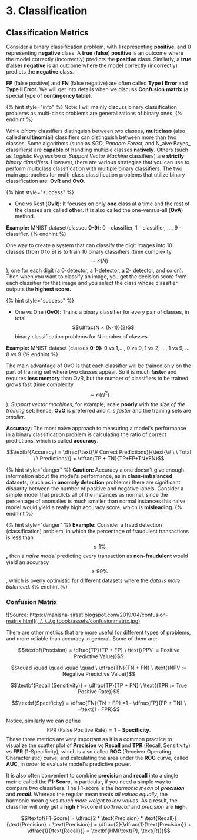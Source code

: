 # 3. Classification

## Classification Metrics

Consider a binary classification problem, with 1 representing **positive**, and 0 representing **negative** class. A **true** (**false**) **positive** is an outcome where the model correctly (incorrectly) predicts the **positive** class. Similarly, a **true** (**false**) **negative** is an outcome where the model correctly (incorrectly) predicts the **negative** class.

**FP** (false positive) and **FN** (false negative) are often called **Type I Error** and **Type II Error**. We will get into details when we discuss **Confusion** **matrix** (a special type of **contingency table**).

{% hint style="info" %}
Note: I will mainly discuss binary classification problems as multi-class problems are generalizations of binary ones.
{% endhint %}

&#x20;While _binary_ classifiers distinguish between two classes, **multiclass** (also called **multinomial**) classifiers can distinguish between more than two classes. Some algorithms (such as _SGD_, _Random Forest_, and N_aive Bayes_ classifiers) are **capable** of handling multiple classes **natively**. Others (such as _Logistic Regression_ or _Support Vector Machine_ classifiers) are **strictly** _binary classifiers_. However, there are various strategies that you can use to perform multiclass classification with multiple binary classifiers. The two main approaches for multi-class classification problems that utilize binary classification are: **OvR** and **OvO**.

{% hint style="success" %}
* One vs Rest (**OvR**): It focuses on only **one** class at a time and the rest of the classes are called **other**. It is also called the one-versus-all (**OvA**) method.

**Example:** MNIST dataset(classes **0-9**): 0 - classifier, 1 - classifier, ..., 9 - classifier.
{% endhint %}

One way to create a system that can classify the digit images into 10 classes (from 0 to 9) is to train 10 binary classifiers (time complexity $$\sim \mathcal{O}(N)$$), one for each digit (a 0-detector, a 1-detector, a 2- detector, and so on). Then when you want to classify an image, you get the decision score from each classifier for that image and you select the class whose classifier outputs the **highest score.**

{% hint style="success" %}
* One vs One (**OvO**): Trains a binary classifier for every pair of classes, in total $$\dfrac{N × (N-1)}{2}$$ binary classification problems for N number of classes.

**Example:** MNIST dataset (classes **0-9):** 0 vs 1,..., 0 vs 9, 1 vs 2, ..., 1 vs 9, ... 8 vs 9
{% endhint %}

The main advantage of OvO is that each classifier will be trained only on the part of training set where two classes appear. So it is much **faster** and requires **less memory** than OvR, but the number of classifiers to be trained grows fast (time complexity $$\sim \mathcal{O}(N^2)$$). _Support vector machines,_ for example, scale **poorly** with _the size of the training_ set; hence, **OvO** is preferred and it is _faster_ and the training sets are _smaller_.

**Accuracy:** The most naive approach to measuring a model's performance in a binary classification problem is calculating the ratio of correct predictions, which is called **accuracy**.

&#x20;           $$\textbf{Accuracy} = \dfrac{\text{\# Correct Predictions}}{\text{\# \ \ Total \ \ Predictions}} = \dfrac{TP + TN}{TP+FP+TN+FN}$$&#x20;

{% hint style="danger" %}
**Caution:** Accuracy alone doesn't give enough information about the model's performance, as in **class-imbalanced** datasets, (such as in **anomaly detection** problems) there are significant disparity between the number of positive and negative labels. Consider a simple model that predicts all of the instances as normal, since the percentage of anomalies is much smaller than normal instances this naive model would yield a really high accuracy score, which is **misleading**.
{% endhint %}

{% hint style="danger" %}
**Example:** Consider a fraud detection (classification) problem, in which the percentage of fraudulent transactions is less than $$\leq 1\%$$ **,** then a _naive model_ predicting every transaction as **non-fraudulent** would yield an accuracy $$≥ 99 \%$$, which is overly optimistic for different datasets where the _data is more balanced_.
{% endhint %}

### Confusion Matrix

![Source: https://manisha-sirsat.blogspot.com/2019/04/confusion-matrix.html](../../../.gitbook/assets/confusionmatrix.jpg)

There are other metrics that are more useful for different types of problems, and more reliable than accuracy in general. Some of them are:

&#x20;                 $$\textbf{Precision} = \dfrac{TP}{TP + FP} \ \text{(PPV := Positive Predictive Value)}$$

&#x20;                   $$\quad \quad \quad \quad \quad \ \dfrac{TN}{TN + FN} \ \text{(NPV := Negative Predictive Value)}$$

&#x20;            $$\textbf{Recall (Sensitivity)} = \dfrac{TP}{TP + FN} \ \text{(TPR := True Positive Rate)}$$

&#x20;         $$\textbf{Specificity} = \dfrac{TN}{TN + FP} =1 - \dfrac{FP}{FP + TN} \ =\text{1 - FPR}$$

Notice, similarly we can define $$\text{FPR (False Positive Rate)} = 1 - \textbf{Specificity}.$$These three metrics are very important as it is a common practice to visualize the scatter plot of **Precision** vs **Recall** and **TPR** (Recall, Sensitivity) vs **FPR** (1-Specificity), which is also called **ROC** (Receiver Operating Characteristic) curve, and calculating the area under the **ROC** curve, called **AUC**, in order to evaluate model's predictive power.

It is also often convenient to combine **precision** and **recall** into a single metric called the **F1-Score**, in particular, if you need a simple way to compare two classifiers. The F1-score is the _harmonic mean_ of _**precision**_ and _**recall**_. Whereas the regular mean treats _all values equally_, the harmonic mean gives _much more weight to low values_. As a result, the classifier will only get a **high** F1-score if _both recall_ and _precision_ are **high**.

$$\textbf{F1-Score} = \dfrac{2 * \text{Precision} * \text{Recall}}{\text{Precision} + \text{Precision}} = \dfrac{2}{\dfrac{1}{\text{Precision}} + \dfrac{1}{\text{Recall}}} = \textbf{HM(\text{P}, \text{R})}$$
